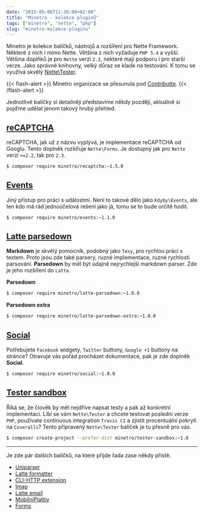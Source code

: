 ```yaml
---
date: "2015-05-06T11:30:00+02:00"
title: "Minetro - kolekce pluginů"
tags: ["minetro", "nette", "php"]
slug: "minetro-kolekce-pluginu"
---
```


Minetro je kolekce balíčků, nástrojů a rozšíření pro Nette Framework. Některé z nich i mimo Nette.
Většina z nich vyžaduje `PHP 5.4` a vyšší. Většina doplňků je pro `Nette` verzi `2.3`, nekteré maji podporu
i pro starší verze. Jako správné knihovny, velký důraz se klade na testování. K tomu se využívá skvělý
[Nette\Tester](http://tester.nette.org).

<!--more-->

{{< flash-alert >}}
	Minetro organizace se přesunula pod <a href="https://github.com/contributte">Contributte</a>.
{{< /flash-alert >}}

Jednotlivé balíčky si detailněji představíme někdy později, aktuálně si pojďme udělat jenom takový hrubý přehled.

## [reCAPTCHA](https://github.com/minetro/reCAPTCHA)

reCAPTCHA, jak už z názvu vyplývá, je implementace reCAPTCHA od Googlu. Tento doplněk rozšiřuje `Nette\Forms`.
Je dostupný jak pro `Nette` verzi `<=2.2`, tak pro `2.3`.

```sh
$ composer require minetro/recaptcha:~1.5.0
```

## [Events](https://github.com/minetro/events)

Jiný přístup pro práci s událostmi. Není to takové dělo jako `Kdyby\Events`, ale ten kdo má rád jednoúčelová rešení
jako já, tomu se to bude určitě hodit.

```sh
$ composer require minetro/events:~1.1.0
```

## [Latte parsedown](https://github.com/minetro/latte-parsedown)

**Markdown** je skvělý pomocník, podobný jako `Texy`, pro rychlou práci s textem. Proto jsou zde také parsery, ruzné
implementace, ruzné rychlosti parsování. **Parsedown** by měl být údajně nejrychlejší markdown parser.
Zde je jeho rozšíření do `Latte`.

**Parsedown**

```sh
$ composer require minetro/latte-parsedown:~1.0.0
```

**Parsedown extra**

```sh
$ composer require minetro/latte-parsedown-extra:~1.0.0
```

## [Social](https://github.com/minetro/social)

Potřebujete `Facebook` widgety, `Twitter` buttony, `Google +1` buttony na stránce? Otravuje vás pořád procházet dokumentace,
pak je zde doplněk **Social**.

```sh
$ composer require minetro/social:~1.0.0
```

## [Tester sandbox](https://github.com/minetro/tester-sandbox)

Říká se, že člověk by měl nejdříve napsat testy a pak až konkrétní implementaci. Líbí se vám `Nette\Tester` a chcete
testovat poslední verze `PHP`, používate continuous integration `Travis CI` a zjistit procentuální pokrytí na `Coveralls`?
Tento připravený `Nette\Tester` balíček je tu přesně pro vás.

```sh
$ composer create-project --prefer-dist minetro/tester-sandbox:~1.0
```

------

Je zde pár dalších balíčků, na které přijde řada zase někdy přístě.

- [Uniparser](https://github.com/minetro/uniparser)
- [Latte formatter](https://github.com/minetro/latte-formatter)
- [CLI-HTTP extension](https://github.com/minetro/cli-http-extension)
- [Imap](https://github.com/minetro/imap)
- [Latte email](https://github.com/minetro/latte-email)
- [MobilniPlatby](https://github.com/minetro/mobilni-platby)
- [Forms](https://github.com/minetro/forms)
